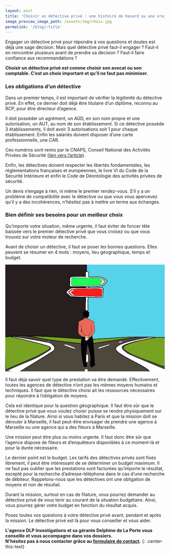 ```yaml
---
layout: post
title: 'Choisir un détective privé : une histoire de hasard ou une vraie rencontre'
image_preview_image_path: /assets/img/choix.jpg
permalink: '/blog/:title'
---
```


Engager un d&eacute;tective priv&eacute; pour r&eacute;pondre &agrave; vos questions et doutes est d&eacute;j&agrave; une sage d&eacute;cision. Mais quel d&eacute;tective priv&eacute; faut-il engager ? Faut-il en rencontrer plusieurs avant de prendre sa d&eacute;cision ? Faut-il faire confiance aux recommandations ?

**Choisir un d&eacute;tective priv&eacute; est comme choisir son avocat ou son comptable. C’est un choix important et qu’il ne faut pas minimiser.**

### Les obligations d’un d&eacute;tective

Dans un premier temps, il est important de v&eacute;rifier la l&eacute;gitimit&eacute; du d&eacute;tective priv&eacute;. En effet, ce dernier doit d&eacute;j&agrave; &ecirc;tre titulaire d’un dipl&ocirc;me, reconnu au RCP, pour &ecirc;tre directeur d’agence.

Il doit poss&eacute;der un agr&eacute;ment, un AGD, en son nom propre et une autorisation, un AUT, au nom de son &eacute;tablissement. Si ce d&eacute;tective poss&egrave;de 3 &eacute;tablissements, il doit avoir 3 autorisations soit 1 pour chaque &eacute;tablissement. Enfin les salari&eacute;s doivent disposer d’une carte professionnelle, une CAR.

Ces num&eacute;ros sont remis par le CNAPS, Conseil National des Activit&eacute;s Priv&eacute;es de S&eacute;curit&eacute; ([lien vers l’article](https://dlp-investigations.fr/le-cnaps/)).

Enfin, les d&eacute;tectives doivent respecter les libert&eacute;s fondamentales, les r&eacute;glementations fran&ccedil;aises et europ&eacute;ennes, le livre VI du Code de la S&eacute;curit&eacute; Int&eacute;rieure et enfin le Code de D&eacute;ontologie des activit&eacute;s priv&eacute;es de s&eacute;curit&eacute;.

Un devis n’engage &agrave; rien, ni m&ecirc;me le premier rendez-vous. S’il y a un probl&egrave;me de compatibilit&eacute; avec le d&eacute;tective ou que vous vous apercevez qu’il y a des incoh&eacute;rences, n’h&eacute;sitez pas &agrave; mettre un terme aux &eacute;changes.

### Bien d&eacute;finir ses besoins pour un meilleur choix

Qu’importe votre situation, m&ecirc;me urgente, il faut &eacute;viter de foncer t&ecirc;te baiss&eacute;e vers le premier d&eacute;tective priv&eacute; que vous croisez ou que vous trouvez sur votre moteur de recherche.

Avant de choisir un d&eacute;tective, il faut se poser les bonnes questions. Elles peuvent se r&eacute;sumer en 4 mots : moyens, lieu g&eacute;ographique, temps et budget.

![](/uploads/décision.jpg)

Il faut d&eacute;j&agrave; savoir quel type de prestation va &ecirc;tre demand&eacute;. Effectivement, toutes les agences de d&eacute;tective n’ont pas les m&ecirc;mes moyens humains et techniques. Il faut que le d&eacute;tective choisi ait les ressources n&eacute;cessaires pour r&eacute;pondre &agrave; l’obligation de moyens.

Cela est identique pour la question g&eacute;ographique. Il faut &ecirc;tre s&ucirc;r que le d&eacute;tective priv&eacute; que vous voulez choisir puisse se rendre physiquement sur le lieu de la filature. Ainsi si vous habitez &agrave; Paris et que la mission doit se d&eacute;rouler &agrave; Marseille, il faut peut-&ecirc;tre envisager de prendre une agence &agrave; Marseille ou une agence qui a des fileurs &agrave; Marseille.

Une mission peut &ecirc;tre plus ou moins urgente. Il faut donc &ecirc;tre s&ucirc;r que l’agence dispose de fileurs et d’enqu&ecirc;teurs disponibles &agrave; ce moment-l&agrave; et pour la dur&eacute;e n&eacute;cessaire.

Le dernier point est le budget. Les tarifs des d&eacute;tectives priv&eacute;s sont fix&eacute;s librement, il peut &ecirc;tre int&eacute;ressant de se d&eacute;terminer un budget maximum. Il ne faut pas oublier que les prestations sont factur&eacute;es qu’importe le r&eacute;sultat, except&eacute; pour la recherche d’adresse-t&eacute;l&eacute;phone dans le cas d’une recherche de d&eacute;biteur. Rappelons-nous que les d&eacute;tectives ont une obligation de moyens et non de r&eacute;sultat.

Durant la mission, surtout en cas de filature, vous pourrez demander au d&eacute;tective priv&eacute; de vous tenir au courant de la situation budg&eacute;taire. Ainsi, vous pourrez g&eacute;rer votre budget en fonction du r&eacute;sultat acquis.

Posez toutes vos questions &agrave; votre d&eacute;tective priv&eacute; avant, pendant et apr&egrave;s la mission. Le d&eacute;tective priv&eacute; est l&agrave; pour vous conseiller et vous aider.

**L'agence DLP Investigations et sa g&eacute;rante Delphine de La Porte vous conseille et vous accompagne dans vos dossiers.**<br>**N'h&eacute;sitez pas &agrave; nous contacter gr&acirc;ce au&nbsp;[formulaire de contact](https://dlp-investigations.fr/#contact).**
{: .center-this-text}
